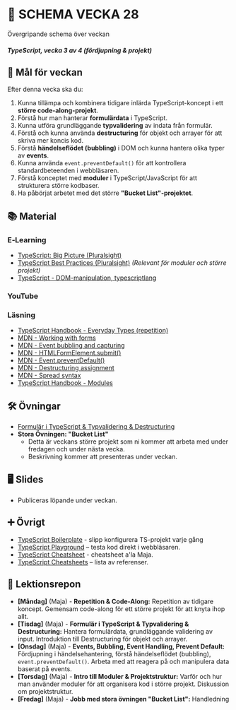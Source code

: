 # 📅 SCHEMA VECKA 28

Övergripande schema över veckan

##### TypeScript, vecka 3 av 4 (fördjupning & projekt)

## 🎯 Mål för veckan

Efter denna vecka ska du:
1.  Kunna tillämpa och kombinera tidigare inlärda TypeScript-koncept i ett **större code-along-projekt**.
2.  Förstå hur man hanterar **formulärdata** i TypeScript.
3.  Kunna utföra grundläggande **typvalidering** av indata från formulär.
4.  Förstå och kunna använda **destructuring** för objekt och arrayer för att skriva mer koncis kod.
5.  Förstå **händelseflödet (bubbling)** i DOM och kunna hantera olika typer av **events**.
6.  Kunna använda `event.preventDefault()` för att kontrollera standardbeteenden i webbläsaren.
7.  Förstå konceptet med **moduler** i TypeScript/JavaScript för att strukturera större kodbaser.
8.  Ha påbörjat arbetet med det större **"Bucket List"-projektet**.

## 📚 Material

### E‑Learning
* [TypeScript: Big Picture (Pluralsight)](https://app.pluralsight.com/library/courses/typescript-big-picture/table-of-contents)
* [TypeScript Best Practices (Pluralsight)](https://app.pluralsight.com/library/courses/typescript-best-practices/table-of-contents) *(Relevant för moduler och större projekt)*
* [TypeScript - DOM-manipulation, typescriptlang](https://app.pluralsight.com/library/courses/typescript-dom-manipulation/table-of-contents)

### YouTube

### Läsning
* [TypeScript Handbook - Everyday Types (repetition)](https://www.typescriptlang.org/docs/handbook/2/everyday-types.html)
* [MDN - Working with forms](https://developer.mozilla.org/en-US/docs/Learn/Forms)
* [MDN - Event bubbling and capturing](https://developer.mozilla.org/en-US/docs/Learn/JavaScript/Building_blocks/Events#event_bubbling_and_capturing)
* [MDN - HTMLFormElement.submit()](https://developer.mozilla.org/en-US/docs/Web/API/HTMLFormElement/submit)
* [MDN - Event.preventDefault()](https://developer.mozilla.org/en-US/docs/Web/API/Event/preventDefault)
* [MDN - Destructuring assignment](https://developer.mozilla.org/en-US/docs/Web/JavaScript/Reference/Operators/Destructuring_assignment)
* [MDN - Spread syntax](https://developer.mozilla.org/en-US/docs/Web/JavaScript/Reference/Operators/Spread_syntax)
* [TypeScript Handbook - Modules](https://www.typescriptlang.org/docs/handbook/modules.html)

## 🛠️ Övningar
* [Formulär i TypeScript & Typvalidering & Destructuring](https://github.com/Lexicon-frontend-2025/typescript_uppgift-typevalidation-destructuring/blob/main/README.md)
* **Stora Övningen: "Bucket List"**
    * Detta är veckans större projekt som ni kommer att arbeta med under fredagen och under nästa vecka.
    * Beskrivning kommer att presenteras under veckan.

## 🖥️ Slides
* Publiceras löpande under veckan.

## ➕ Övrigt
* [TypeScript Boilerplate](https://github.com/Lexicon-frontend-2025/ts-boilerplate) - slipp konfigurera TS-projekt varje gång
* [TypeScript Playground](https://www.typescriptlang.org/play) – testa kod direkt i webbläsaren.
* [TypeScript Cheatsheet](https://github.com/Lexicon-frontend-2025/typescript-cheatsheet/blob/main/README.md) - cheatsheet a'la Maja.
* [TypeScript Cheatsheets](https://github.com/typescript-cheatsheets) – lista av referenser.

## 📑 Lektionsrepon

* **\[Måndag\]** (Maja) - **Repetition & Code-Along:** Repetition av tidigare koncept. Gemensam code-along för ett större projekt för att knyta ihop allt.
* **\[Tisdag\]** (Maja) - **Formulär i TypeScript & Typvalidering & Destructuring:** Hantera formulärdata, grundläggande validering av input. Introduktion till Destructuring för objekt och arrayer.
* **\[Onsdag\]** (Maja) - **Events, Bubbling, Event Handling, Prevent Default:** Fördjupning i händelsehantering, förstå händelseflödet (bubbling), `event.preventDefault()`. Arbeta med att reagera på och manipulera data baserat på events.
* **\[Torsdag\]** (Maja) - **Intro till Moduler & Projektstruktur:** Varför och hur man använder moduler för att organisera kod i större projekt. Diskussion om projektstruktur. 
* **\[Fredag\]** (Maja) - **Jobb med stora övningen "Bucket List":** Handledning
